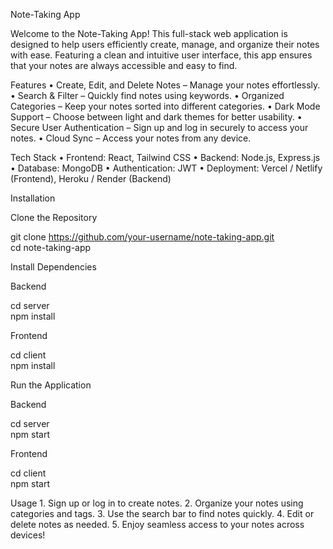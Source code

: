 Note-Taking App

Welcome to the Note-Taking App! This full-stack web application is designed to help users efficiently create, manage, and organize their notes with ease. Featuring a clean and intuitive user interface, this app ensures that your notes are always accessible and easy to find.

 Features
	•	 Create, Edit, and Delete Notes – Manage your notes effortlessly.
	•	 Search & Filter – Quickly find notes using keywords.
	•	 Organized Categories – Keep your notes sorted into different categories.
	•	 Dark Mode Support – Choose between light and dark themes for better usability.
	•	 Secure User Authentication – Sign up and log in securely to access your notes.
	•	 Cloud Sync – Access your notes from any device.

 Tech Stack
	•	Frontend: React, Tailwind CSS
	•	Backend: Node.js, Express.js
	•	Database: MongoDB
	•	Authentication: JWT
	•	Deployment: Vercel / Netlify (Frontend), Heroku / Render (Backend)

 Installation

Clone the Repository

git clone https://github.com/your-username/note-taking-app.git  
cd note-taking-app  

Install Dependencies

Backend

cd server  
npm install  

Frontend

cd client  
npm install  

Run the Application

Backend

cd server  
npm start  

Frontend

cd client  
npm start  



 Usage
	1.	Sign up or log in to create notes.
	2.	Organize your notes using categories and tags.
	3.	Use the search bar to find notes quickly.
	4.	Edit or delete notes as needed.
	5.	Enjoy seamless access to your notes across devices!

